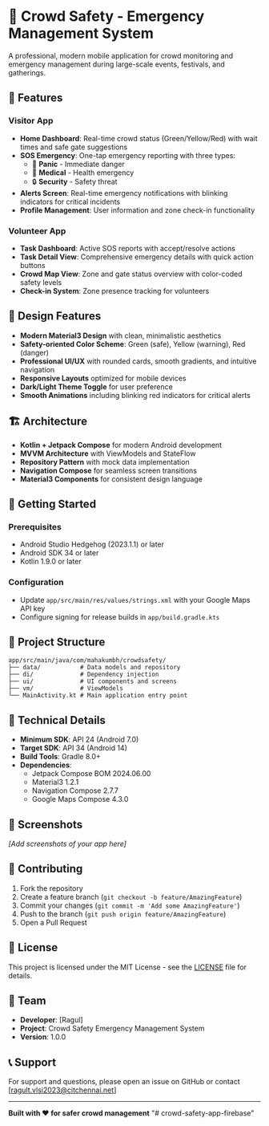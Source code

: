 # 🚨 Crowd Safety - Emergency Management System

A professional, modern mobile application for crowd monitoring and emergency management during large-scale events, festivals, and gatherings.

## 📱 Features

### **Visitor App**
- **Home Dashboard**: Real-time crowd status (Green/Yellow/Red) with wait times and safe gate suggestions
- **SOS Emergency**: One-tap emergency reporting with three types:
  - 🚨 **Panic** - Immediate danger
  - 🏥 **Medical** - Health emergency  
  - 🔒 **Security** - Safety threat
- **Alerts Screen**: Real-time emergency notifications with blinking indicators for critical incidents
- **Profile Management**: User information and zone check-in functionality

### **Volunteer App**
- **Task Dashboard**: Active SOS reports with accept/resolve actions
- **Task Detail View**: Comprehensive emergency details with quick action buttons
- **Crowd Map View**: Zone and gate status overview with color-coded safety levels
- **Check-in System**: Zone presence tracking for volunteers

## 🎨 Design Features

- **Modern Material3 Design** with clean, minimalistic aesthetics
- **Safety-oriented Color Scheme**: Green (safe), Yellow (warning), Red (danger)
- **Professional UI/UX** with rounded cards, smooth gradients, and intuitive navigation
- **Responsive Layouts** optimized for mobile devices
- **Dark/Light Theme Toggle** for user preference
- **Smooth Animations** including blinking red indicators for critical alerts

## 🏗️ Architecture

- **Kotlin + Jetpack Compose** for modern Android development
- **MVVM Architecture** with ViewModels and StateFlow
- **Repository Pattern** with mock data implementation
- **Navigation Compose** for seamless screen transitions
- **Material3 Components** for consistent design language

## 🚀 Getting Started

### Prerequisites
- Android Studio Hedgehog (2023.1.1) or later
- Android SDK 34 or later
- Kotlin 1.9.0 or later


### Configuration
- Update `app/src/main/res/values/strings.xml` with your Google Maps API key
- Configure signing for release builds in `app/build.gradle.kts`

## 📁 Project Structure

```
app/src/main/java/com/mahakumbh/crowdsafety/
├── data/           # Data models and repository
├── di/             # Dependency injection
├── ui/             # UI components and screens
├── vm/             # ViewModels
└── MainActivity.kt # Main application entry point
```

## 🔧 Technical Details

- **Minimum SDK**: API 24 (Android 7.0)
- **Target SDK**: API 34 (Android 14)
- **Build Tools**: Gradle 8.0+
- **Dependencies**: 
  - Jetpack Compose BOM 2024.06.00
  - Material3 1.2.1
  - Navigation Compose 2.7.7
  - Google Maps Compose 4.3.0

## 📸 Screenshots

*[Add screenshots of your app here]*

## 🤝 Contributing

1. Fork the repository
2. Create a feature branch (`git checkout -b feature/AmazingFeature`)
3. Commit your changes (`git commit -m 'Add some AmazingFeature'`)
4. Push to the branch (`git push origin feature/AmazingFeature`)
5. Open a Pull Request

## 📄 License

This project is licensed under the MIT License - see the [LICENSE](LICENSE) file for details.

## 👥 Team

- **Developer**: [Ragul]
- **Project**: Crowd Safety Emergency Management System
- **Version**: 1.0.0

## 📞 Support

For support and questions, please open an issue on GitHub or contact [ragult.vlsi2023@citchennai.net]

---

**Built with ❤️ for safer crowd management**
"# crowd-safety-app-firebase" 
